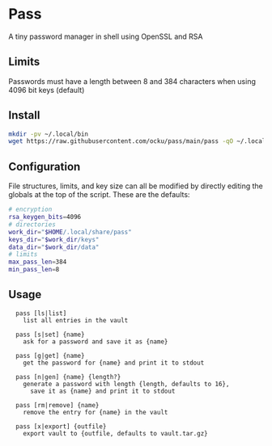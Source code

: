 # Pass

A tiny password manager in shell using OpenSSL and RSA

## Limits

Passwords must have a length between 8 and 384 characters when using 4096 bit keys (default)

## Install

```sh
mkdir -pv ~/.local/bin
wget https://raw.githubusercontent.com/ocku/pass/main/pass -qO ~/.local/bin/pass
```

## Configuration

File structures, limits, and key size can all be modified by directly editing the globals at the top of the script. These are the defaults:

```sh
# encryption
rsa_keygen_bits=4096
# directories
work_dir="$HOME/.local/share/pass"
keys_dir="$work_dir/keys"
data_dir="$work_dir/data"
# limits
max_pass_len=384
min_pass_len=8
```

## Usage

```
  pass [ls|list]
    list all entries in the vault

  pass [s|set] {name}
    ask for a password and save it as {name}

  pass [g|get] {name}
    get the password for {name} and print it to stdout

  pass [n|gen] {name} {length?}
    generate a password with length {length, defaults to 16},
      save it as {name} and print it to stdout

  pass [rm|remove] {name}
    remove the entry for {name} in the vault

  pass [x|export] {outfile}
    export vault to {outfile, defaults to vault.tar.gz}
```
